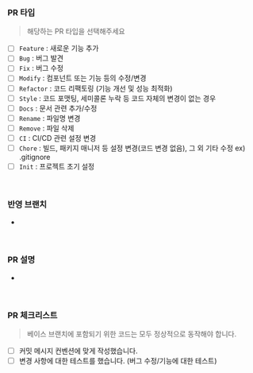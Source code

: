 ### PR 타입

> 해당하는 PR 타입을 선택해주세요

- [ ] `Feature` : 새로운 기능 추가
- [ ] `Bug` : 버그 발견
- [ ] `Fix` : 버그 수정
- [ ] `Modify` : 컴포넌트 또는 기능 등의 수정/변경
- [ ] `Refactor` : 코드 리팩토링 (기능 개선 및 성능 최적화)
- [ ] `Style` : 코드 포맷팅, 세미콜론 누락 등 코드 자체의 변경이 없는 경우
- [ ] `Docs` : 문서 관련 추가/수정
- [ ] `Rename` : 파일명 변경
- [ ] `Remove` : 파일 삭제
- [ ] `CI` : CI/CD 관련 설정 변경
- [ ] `Chore` : 빌드, 패키지 매니저 등 설정 변경(코드 변경 없음), 그 외 기타 수정 ex) .gitignore
- [ ] `Init` : 프로젝트 초기 설정

<br>

### 반영 브랜치

<!-- ex) feature/login/name -> develop -->

-

<br>

### PR 설명

<!-- ex) 로그인 시, 구글 소셜 로그인 기능을 추가했습니다. -->

-

<br>

### PR 체크리스트

> 베이스 브랜치에 포함되기 위한 코드는 모두 정상적으로 동작해야 합니다.

- [ ] 커밋 메시지 컨벤션에 맞게 작성했습니다.
- [ ] 변경 사항에 대한 테스트를 했습니다. (버그 수정/기능에 대한 테스트)
